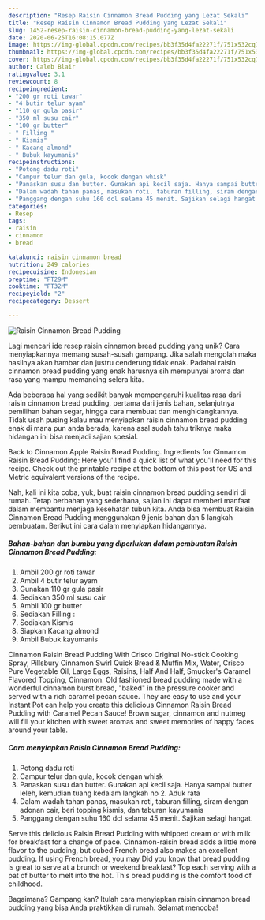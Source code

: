 ```yaml
---
description: "Resep Raisin Cinnamon Bread Pudding yang Lezat Sekali"
title: "Resep Raisin Cinnamon Bread Pudding yang Lezat Sekali"
slug: 1452-resep-raisin-cinnamon-bread-pudding-yang-lezat-sekali
date: 2020-06-25T16:08:15.077Z
image: https://img-global.cpcdn.com/recipes/bb3f35d4fa22271f/751x532cq70/raisin-cinnamon-bread-pudding-foto-resep-utama.jpg
thumbnail: https://img-global.cpcdn.com/recipes/bb3f35d4fa22271f/751x532cq70/raisin-cinnamon-bread-pudding-foto-resep-utama.jpg
cover: https://img-global.cpcdn.com/recipes/bb3f35d4fa22271f/751x532cq70/raisin-cinnamon-bread-pudding-foto-resep-utama.jpg
author: Caleb Blair
ratingvalue: 3.1
reviewcount: 8
recipeingredient:
- "200 gr roti tawar"
- "4 butir telur ayam"
- "110 gr gula pasir"
- "350 ml susu cair"
- "100 gr butter"
- " Filling "
- " Kismis"
- " Kacang almond"
- " Bubuk kayumanis"
recipeinstructions:
- "Potong dadu roti"
- "Campur telur dan gula, kocok dengan whisk"
- "Panaskan susu dan butter. Gunakan api kecil saja. Hanya sampai butter leleh, kemudian tuang kedalam langkah no 2. Aduk rata"
- "Dalam wadah tahan panas, masukan roti, taburan filling, siram dengan adonan cair, beri topping kismis, dan taburan kayumanis"
- "Panggang dengan suhu 160 dcl selama 45 menit. Sajikan selagi hangat."
categories:
- Resep
tags:
- raisin
- cinnamon
- bread

katakunci: raisin cinnamon bread 
nutrition: 249 calories
recipecuisine: Indonesian
preptime: "PT29M"
cooktime: "PT32M"
recipeyield: "2"
recipecategory: Dessert

---
```



![Raisin Cinnamon Bread Pudding](https://img-global.cpcdn.com/recipes/bb3f35d4fa22271f/751x532cq70/raisin-cinnamon-bread-pudding-foto-resep-utama.jpg)

Lagi mencari ide resep raisin cinnamon bread pudding yang unik? Cara menyiapkannya memang susah-susah gampang. Jika salah mengolah maka hasilnya akan hambar dan justru cenderung tidak enak. Padahal raisin cinnamon bread pudding yang enak harusnya sih mempunyai aroma dan rasa yang mampu memancing selera kita.

Ada beberapa hal yang sedikit banyak mempengaruhi kualitas rasa dari raisin cinnamon bread pudding, pertama dari jenis bahan, selanjutnya pemilihan bahan segar, hingga cara membuat dan menghidangkannya. Tidak usah pusing kalau mau menyiapkan raisin cinnamon bread pudding enak di mana pun anda berada, karena asal sudah tahu triknya maka hidangan ini bisa menjadi sajian spesial.

Back to Cinnamon Apple Raisin Bread Pudding. Ingredients for Cinnamon Raisin Bread Pudding: Here you&#39;ll find a quick list of what you&#39;ll need for this recipe. Check out the printable recipe at the bottom of this post for US and Metric equivalent versions of the recipe.


Nah, kali ini kita coba, yuk, buat raisin cinnamon bread pudding sendiri di rumah. Tetap berbahan yang sederhana, sajian ini dapat memberi manfaat dalam membantu menjaga kesehatan tubuh kita. Anda bisa membuat Raisin Cinnamon Bread Pudding menggunakan 9 jenis bahan dan 5 langkah pembuatan. Berikut ini cara dalam menyiapkan hidangannya.

<!--inarticleads1-->

##### Bahan-bahan dan bumbu yang diperlukan dalam pembuatan Raisin Cinnamon Bread Pudding:

1. Ambil 200 gr roti tawar
1. Ambil 4 butir telur ayam
1. Gunakan 110 gr gula pasir
1. Sediakan 350 ml susu cair
1. Ambil 100 gr butter
1. Sediakan  Filling :
1. Sediakan  Kismis
1. Siapkan  Kacang almond
1. Ambil  Bubuk kayumanis


Cinnamon Raisin Bread Pudding With Crisco Original No-stick Cooking Spray, Pillsbury Cinnamon Swirl Quick Bread &amp; Muffin Mix, Water, Crisco Pure Vegetable Oil, Large Eggs, Raisins, Half And Half, Smucker&#39;s Caramel Flavored Topping, Cinnamon. Old fashioned bread pudding made with a wonderful cinnamon burst bread, &#34;baked&#34; in the pressure cooker and served with a rich caramel pecan sauce. They are easy to use and your Instant Pot can help you create this delicious Cinnamon Raisin Bread Pudding with Caramel Pecan Sauce! Brown sugar, cinnamon and nutmeg will fill your kitchen with sweet aromas and sweet memories of happy faces around your table. 

<!--inarticleads2-->

##### Cara menyiapkan Raisin Cinnamon Bread Pudding:

1. Potong dadu roti
1. Campur telur dan gula, kocok dengan whisk
1. Panaskan susu dan butter. Gunakan api kecil saja. Hanya sampai butter leleh, kemudian tuang kedalam langkah no 2. Aduk rata
1. Dalam wadah tahan panas, masukan roti, taburan filling, siram dengan adonan cair, beri topping kismis, dan taburan kayumanis
1. Panggang dengan suhu 160 dcl selama 45 menit. Sajikan selagi hangat.


Serve this delicious Raisin Bread Pudding with whipped cream or with milk for breakfast for a change of pace. Cinnamon-raisin bread adds a little more flavor to the pudding, but cubed French bread also makes an excellent pudding. If using French bread, you may Did you know that bread pudding is great to serve at a brunch or weekend breakfast? Top each serving with a pat of butter to melt into the hot. This bread pudding is the comfort food of childhood. 

Bagaimana? Gampang kan? Itulah cara menyiapkan raisin cinnamon bread pudding yang bisa Anda praktikkan di rumah. Selamat mencoba!

